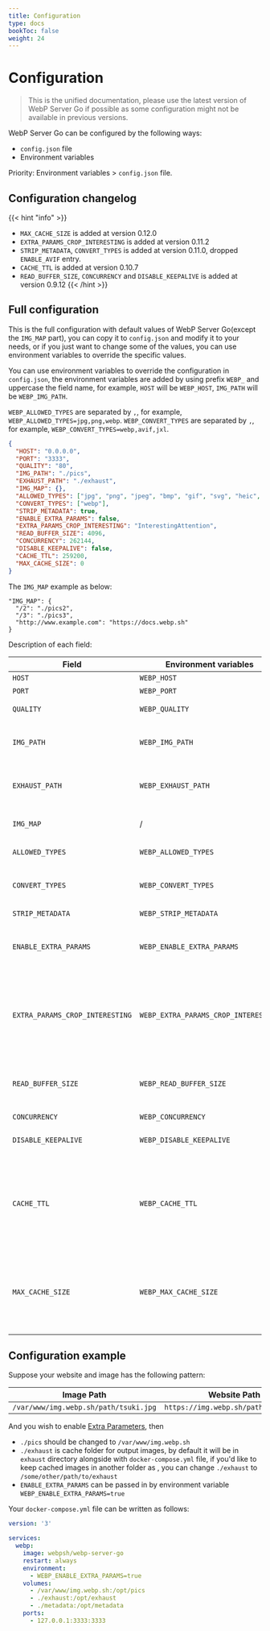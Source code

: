 ```yaml
---
title: Configuration
type: docs
bookToc: false
weight: 24
---
```



# Configuration

> This is the unified documentation, please use the latest version of WebP Server Go if possible as some configuration might not be available in previous versions.

WebP Server Go can be configured by the following ways:

- `config.json` file
- Environment variables

Priority: Environment variables > `config.json` file.

## Configuration changelog

{{< hint "info" >}}
* `MAX_CACHE_SIZE` is added at version 0.12.0
* `EXTRA_PARAMS_CROP_INTERESTING` is added at version 0.11.2
* `STRIP_METADATA`, `CONVERT_TYPES` is added at version 0.11.0, dropped `ENABLE_AVIF` entry.
* `CACHE_TTL` is added at version 0.10.7
* `READ_BUFFER_SIZE`, `CONCURRENCY` and `DISABLE_KEEPALIVE` is added at version 0.9.12
{{< /hint >}}

## Full configuration

This is the full configuration with default values of WebP Server Go(except the `IMG_MAP` part), you can copy it to `config.json` and modify it to your needs, or if you just want to change some of the values, you can use environment variables to override the specific values.

You can use environment variables to override the configuration in `config.json`, the environment variables are added by using prefix `WEBP_` and uppercase the field name, for example, `HOST` will be `WEBP_HOST`, `IMG_PATH` will be `WEBP_IMG_PATH`.

`WEBP_ALLOWED_TYPES` are separated by `,`, for example, `WEBP_ALLOWED_TYPES=jpg,png,webp`.
`WEBP_CONVERT_TYPES` are separated by `,`, for example, `WEBP_CONVERT_TYPES=webp,avif,jxl`.


```json
{
  "HOST": "0.0.0.0",
  "PORT": "3333",
  "QUALITY": "80",
  "IMG_PATH": "./pics",
  "EXHAUST_PATH": "./exhaust",
  "IMG_MAP": {},
  "ALLOWED_TYPES": ["jpg", "png", "jpeg", "bmp", "gif", "svg", "heic", "nef", "webp"],
  "CONVERT_TYPES": ["webp"],
  "STRIP_METADATA": true,
  "ENABLE_EXTRA_PARAMS": false,
  "EXTRA_PARAMS_CROP_INTERESTING": "InterestingAttention",
  "READ_BUFFER_SIZE": 4096,
  "CONCURRENCY": 262144,
  "DISABLE_KEEPALIVE": false,
  "CACHE_TTL": 259200,
  "MAX_CACHE_SIZE": 0
}
```

The `IMG_MAP` example as below:

```
"IMG_MAP": {
  "/2": "./pics2",
  "/3": "./pics3",
  "http://www.example.com": "https://docs.webp.sh"
}
```

Description of each field:

| Field                 | Environment variables      | Type   | Description                                                                                                                                                                                                                   |
| --------------------- | -------------------------- | ------ | ----------------------------------------------------------------------------------------------------------------------------------------------------------------------------------------------------------------------------- |
| `HOST`                | `WEBP_HOST`                | string | Host to listen on                                                                                                                                                                                                             |
| `PORT`                | `WEBP_PORT`                | string | Port to listen on                                                                                                                                                                                                             |
| `QUALITY`             | `WEBP_QUALITY`             | string | Quality of image, from 0 to 100, 100 means lossless conversion.                                                                                                                                                               |
| `IMG_PATH`            | `WEBP_IMG_PATH`            | string | Path to the image directory(of original images), if you'd like to use a remote backend(such as external Nginx served static site, Aliyun OSS or Tencent COS), please refer to [Remote Backend](REMOTE_BACKEND.md).            |
| `EXHAUST_PATH`        | `WEBP_EXHAUST_PATH`        | string | Path to the cache directory(of WebP images), for example, with `EXHAUST_PATH` set to `/var/cache/webp`, your `webp` image will be saved at `/var/cache/webp/pics/tsuki.jpg.1582558990.webp`.                                  |
| `IMG_MAP`             | /                          | dict   | Map of URI/Host to image, if this is present then `IMG_PATH` will be ignored, see more on [MultiPath](/usage/multipath/) page                                                         |
| `ALLOWED_TYPES`       | `WEBP_ALLOWED_TYPES`       | list   | List of allowed image types, if you'd like to allow all image types, just use `["*"]` here.                                                                                                                                                                                                  |
| `CONVERT_TYPES`         | `WEBP_CONVERT_TYPES`         | string | The image types list that WebP Server will try to convert to, default is `["webp"]` which means it will only try to convert image to WebP, available options: `["webp","avif","jxl"]`. |
| `STRIP_METADATA` | `WEBP_STRIP_METADATA` | bool | Whether to Strip EXIF metadata from images. |
| `ENABLE_EXTRA_PARAMS` | `WEBP_ENABLE_EXTRA_PARAMS` | bool   | Means whether to enable Extra Parameters, basically it allows you to do some transform on images like `https://img.webp.sh/path/tsuki.jpg?width=20`, you can find more info on [Extra Parameters](/usage/extra-params/) page. |
| `EXTRA_PARAMS_CROP_INTERESTING` | `WEBP_EXTRA_PARAMS_CROP_INTERESTING` | string | Defines how should WebP Server crop image when `ENABLE_EXTRA_PARAMS` is on and image requests contains both `width` and `height`, available options are: "InterestingNone", "InterestingEntropy", "InterestingCentre", "InterestingAttention", "InterestringLow", "InterestingHigh", "InterestingAll", you can find more info on [Extra Parameters](/usage/extra-params/) page. |
| `READ_BUFFER_SIZE`    | `WEBP_READ_BUFFER_SIZE`    | number | per-connection buffer size for requests’ reading. This also limits the maximum header size. <br> Increase this buffer if your clients send multi-KB RequestURIs and/or multi-KB headers (for example, BIG cookies).                |
| `CONCURRENCY`         | `WEBP_CONCURRENCY`         | number | Maximum number of concurrent connections                                                                                                                                                                                      |
| `DISABLE_KEEPALIVE`   | `WEBP_DISABLE_KEEPALIVE`   | string | Disable keep-alive connections, the server will close incoming connections after sending the first response to the client                                                                                                     |
| `CACHE_TTL`   | `WEBP_CACHE_TTL`   | number | Cache TTL **(minutes)** for Remote Backends(Proxy Mode) <br> We use `HEAD` request to get remote image info, so your backend needs to support `HEAD` request, after first successfully `HEAD` request, it will be cached for `CACHE_TTL` minutes, during that period, we will not send `HEAD` request again and use local cache for rendering. <br> Setting this value to 0 means cache forever.          |
| `MAX_CACHE_SIZE`   | `WEBP_MAX_CACHE_SIZE`   | number | With unit of MiB, the default value is 0, which not clean local cached files, if this value is set, for example 50, then a background task will run alongside with WebP Server Go once per minute to make sure the local cached directories(`./metadata`, `./exhaust` and `./remote-raw`(if using remote backend)) will be below 50MiB, seperately.          |

## Configuration example

Suppose your website and image has the following pattern:

| Image Path                            | Website Path                         |
| ------------------------------------- | ------------------------------------ |
| `/var/www/img.webp.sh/path/tsuki.jpg` | `https://img.webp.sh/path/tsuki.jpg` |

And you wish to enable [Extra Parameters](/usage/extra-params/), then

- `./pics` should be changed to `/var/www/img.webp.sh`
- `./exhaust` is cache folder for output images, by default it will be in `exhaust` directory alongside with `docker-compose.yml` file, if you'd like to keep cached images in another folder as , you can change `./exhaust` to `/some/other/path/to/exhaust`
- `ENABLE_EXTRA_PARAMS` can be passed in by environment variable `WEBP_ENABLE_EXTRA_PARAMS=true`

Your `docker-compose.yml` file can be written as follows:

```yaml
version: '3'

services:
  webp:
    image: webpsh/webp-server-go
    restart: always
    environment:
      - WEBP_ENABLE_EXTRA_PARAMS=true
    volumes:
      - /var/www/img.webp.sh:/opt/pics
      - ./exhaust:/opt/exhaust
      - ./metadata:/opt/metadata
    ports:
      - 127.0.0.1:3333:3333
```
